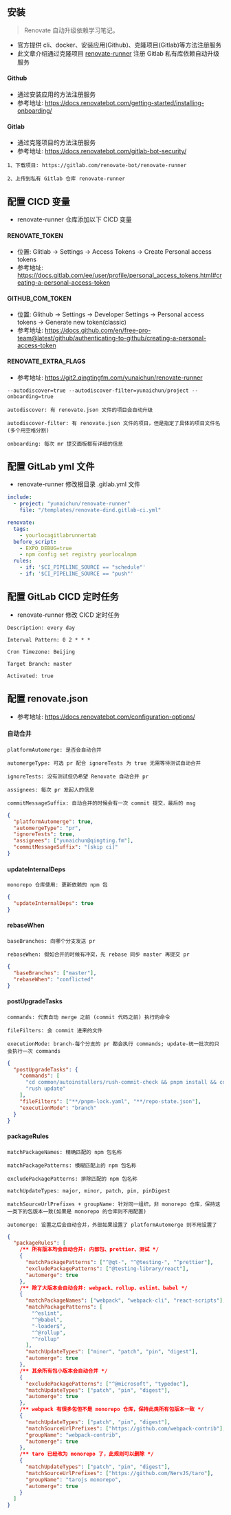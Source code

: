 ## 安装

> Renovate 自动升级依赖学习笔记。

- 官方提供 cli、docker、安装应用(Github)、克隆项目(Gitlab)等方法注册服务
- 此文章介绍通过克隆项目 [renovate-runner](https://gitlab.com/renovate-bot/renovate-runner) 注册 Gitlab 私有库依赖自动升级服务

#### Github

- 通过安装应用的方法注册服务
- 参考地址: https://docs.renovatebot.com/getting-started/installing-onboarding/

#### Gitlab

- 通过克隆项目的方法注册服务
- 参考地址: https://docs.renovatebot.com/gitlab-bot-security/

```
1、下载项目: https://gitlab.com/renovate-bot/renovate-runner

2、上传到私有 Gitlab 仓库 renovate-runner
```

## 配置 CICD 变量

- renovate-runner 仓库添加以下 CICD 变量

#### RENOVATE_TOKEN

- 位置: Glitlab -> Settings -> Access Tokens -> Create Personal access tokens
- 参考地址: https://docs.gitlab.com/ee/user/profile/personal_access_tokens.html#creating-a-personal-access-token

#### GITHUB_COM_TOKEN

- 位置: Glithub -> Settings -> Developer Settings -> Personal access tokens -> Generate new token(classic)
- 参考地址: https://docs.github.com/en/free-pro-team@latest/github/authenticating-to-github/creating-a-personal-access-token

#### RENOVATE_EXTRA_FLAGS

- 参考地址: https://git2.qingtingfm.com/yunaichun/renovate-runner

```
--autodiscover=true --autodiscover-filter=yunaichun/project --onboarding=true

autodiscover: 有 renovate.json 文件的项目会自动升级

autodiscover-filter: 有 renovate.json 文件的项目，但是指定了具体的项目文件名 (多个用空格分割)

onboarding: 每次 mr 提交面板都有详细的信息
```

## 配置 GitLab yml 文件

- renovate-runner 修改根目录 .gitlab.yml 文件

```yml
include:
  - project: "yunaichun/renovate-runner"
    file: "/templates/renovate-dind.gitlab-ci.yml"

renovate:
  tags:
    - yourlocagitlabrunnertab
  before_script:
    - EXPO_DEBUG=true
    - npm config set registry yourlocalnpm
  rules:
    - if: '$CI_PIPELINE_SOURCE == "schedule"'
    - if: '$CI_PIPELINE_SOURCE == "push"'
```

## 配置 GitLab CICD 定时任务

- renovate-runner 修改 CICD 定时任务

```
Description: every day

Interval Pattern: 0 2 * * *

Cron Timezone: Beijing

Target Branch: master

Activated: true
```

## 配置 renovate.json

- 参考地址: https://docs.renovatebot.com/configuration-options/

#### 自动合并

```
platformAutomerge: 是否会自动合并

automergeType: 可选 pr 配合 ignoreTests 为 true 无需等待测试自动合并

ignoreTests: 没有测试但仍希望 Renovate 自动合并 pr

assignees: 每次 pr 发起人的信息

commitMessageSuffix: 自动合并的时候会有一次 commit 提交，最后的 msg
```

```json
{
  "platformAutomerge": true,
  "automergeType": "pr",
  "ignoreTests": true,
  "assignees": ["yunaichun@qingting.fm"],
  "commitMessageSuffix": "[skip ci]"
}
```

#### updateInternalDeps

```
monorepo 仓库使用: 更新依赖的 npm 包
```

```json
{
  "updateInternalDeps": true
}
```

#### rebaseWhen

```
baseBranches: 向哪个分支发送 pr

rebaseWhen: 假如合并的时候有冲突，先 rebase 同步 master 再提交 pr
```

```json
{
  "baseBranches": ["master"],
  "rebaseWhen": "conflicted"
}
```

#### postUpgradeTasks

```
commands: 代表自动 merge 之前 (commit 代码之前) 执行的命令

fileFilters: 会 commit 进来的文件

executionMode: branch-每个分支的 pr 都会执行 commands; update-统一批次的只会执行一次 commands
```

```json
{
  "postUpgradeTasks": {
    "commands": [
      "cd common/autoinstallers/rush-commit-check && pnpm install && cd ../../../",
      "rush update"
    ],
    "fileFilters": ["**/pnpm-lock.yaml", "**/repo-state.json"],
    "executionMode": "branch"
  }
}
```

#### packageRules

```
matchPackageNames: 精确匹配的 npm 包名称

matchPackagePatterns: 模糊匹配上的 npm 包名称

excludePackagePatterns: 排除匹配的 npm 包名称

matchUpdateTypes: major, minor, patch, pin, pinDigest

matchSourceUrlPrefixes + groupName: 针对同一组织，非 monorepo 仓库，保持这一类下的包版本一致(如果是 monorepo 的仓库则不用配置)

automerge: 设置之后会自动合并，外部如果设置了 platformAutomerge 则不用设置了
```

```json
{
  "packageRules": [
    /** 所有版本均会自动合并: 内部包、prettier、测试 */
    {
      "matchPackagePatterns": ["^@qt-", "^@testing-", "^prettier"],
      "excludePackagePatterns": ["@testing-library/react"],
      "automerge": true
    },
    /** 除了大版本会自动合并: webpack、rollup、eslint、babel */
    {
      "matchPackageNames": ["webpack", "webpack-cli", "react-scripts"],
      "matchPackagePatterns": [
        "^eslint",
        "^@babel",
        "-loader$",
        "^@rollup",
        "^rollup"
      ],
      "matchUpdateTypes": ["minor", "patch", "pin", "digest"],
      "automerge": true
    },
    /** 其余所有包小版本会自动合并 */
    {
      "excludePackagePatterns": ["^@microsoft", "typedoc"],
      "matchUpdateTypes": ["patch", "pin", "digest"],
      "automerge": true
    },
    /** webpack 有很多包但不是 monorepo 仓库，保持此类所有包版本一致 */
    {
      "matchUpdateTypes": ["patch", "pin", "digest"],
      "matchSourceUrlPrefixes": ["https://github.com/webpack-contrib"],
      "groupName": "webpack-contrib",
      "automerge": true
    },
    /** taro 已经改为 monorepo 了，此规则可以删除 */
    {
      "matchUpdateTypes": ["patch", "pin", "digest"],
      "matchSourceUrlPrefixes": ["https://github.com/NervJS/taro"],
      "groupName": "tarojs monorepo",
      "automerge": true
    }
  ]
}
```
